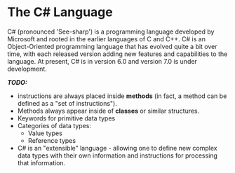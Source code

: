 # The C# Language

C# (pronounced 'See-sharp') is a programming language developed by Microsoft and rooted in the earlier languages of C and C++. C# is an Object-Oriented programming language that has evolved quite a bit over time, with each released version adding new features and capabilities to the language. At present, C# is in version 6.0 and version 7.0 is under development.

***TODO:***

- instructions are always placed inside **methods** (in fact, a method can be defined as a "set of instructions").
- Methods always appear inside of **classes** or similar structures.
- Keywords for primitive data types
- Categories of data types:
  * Value types
  * Reference types
- C# is an "extensible" language - allowing one to define new complex data types with their own information and instructions for processing that information.
